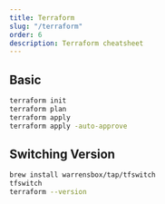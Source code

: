 ```yaml
---
title: Terraform
slug: "/terraform"
order: 6
description: Terraform cheatsheet
---
```


## Basic

```bash
terraform init
terraform plan
terraform apply
terraform apply -auto-approve
```

## Switching Version

```bash
brew install warrensbox/tap/tfswitch
tfswitch
terraform --version
```
